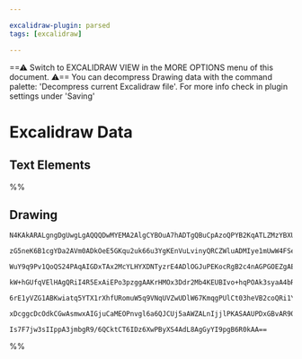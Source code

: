 ```yaml
---

excalidraw-plugin: parsed
tags: [excalidraw]

---
```

==⚠  Switch to EXCALIDRAW VIEW in the MORE OPTIONS menu of this document. ⚠== You can decompress Drawing data with the command palette: 'Decompress current Excalidraw file'. For more info check in plugin settings under 'Saving'


# Excalidraw Data

## Text Elements
%%
## Drawing
```compressed-json
N4KAkARALgngDgUwgLgAQQQDwMYEMA2AlgCYBOuA7hADTgQBuCpAzoQPYB2KqATLZMzYBXUtiRoIACyhQ4zZAHoFAc0JRJQgEYA6bGwC2CgF7N6hbEcK4OCtptbErHALRY8RMpWdx8Q1TdIEfARcZgRmBShcZQUebQBGeISaOiCEfQQOKGZuAG1wMFAwYogSbggABniANTZ6AHl6TAAraoBhAGkAFgB9AA0ANj6ugE42AZTiyFhEcoAzQIRPKn4S

zG5neK6B1cgYDa2AVm0ADkOeE5GKqu2uk66u3YgKEnVuLvinyQRCZWluADMIye1mUwW4FSezCgpDYAGsEG02Pg2KRygBieIILFYyYlTS4bBw5SwoQcYhIlFoiQw6zMOC4QJZPGQOaEfD4ADKsHBEkEHhZEGhsIRAHVXpIIdpDlCYfCENyYLz0Pyyk9SX8OOEcmhPgVIGwGdg1PtddcniThHAAJLEHWoXIAXSeC1wGVt3A4Qg5T0I5Kw5VwFUFpPJ

WuY9q9Pv1QoQS24PAqAIGDxTAx2McYLHYXDNTyzrE4ADlOGJuPEKocRgB2c4nAGPGOEZgAETSUHjaBhQgQT00wnJAFFghkspHvfgnkI4MRcB3iOXq11qyuujwBid4mcnkQOHDPROd2wiZ3UHMCGEnnA2H7snl9WB8lNipCH2AKg/nQ+n8/X8+wACn67I+b7VsBYDxIcQHfm+8R8LBIzQc+P5TEC4EAtWSFTChxRdH+z5AlhxQ4WAHzoYhz5fshb5

kW+hGUfqVElHAgQRiI4R5ExAiEPo3pzggAAKrHMOx3Ddr2Mb4KEUBIvo+hqPOAk3syaA4bRBEUcUjoFAAvuAVEQLgcBwNy/HcEU0zfBk5REH8UB4gwhAIBQABChLEqGFLIqiGJzH5/kOdgIhMlA1odvo3Iioi3nUugmLYglgXBZkoXhW5RKWmSXlUuUtIcPSjIpUlpAhWF6QAGLslyPLiCqyJqgUEBBSVKVlRFcpihKUoyo1zWleFkXyoqypCvVC

6rE1yVZG1ABKwiatq5YTX1rXhfURomuW5q9VNqUVZwUDlW67KmqgPUlCt03heVB2coQRi1Ymy27W1AAqWBQAAgrZuboMEcz2c9LVXekpmkF9JVsBQ3y4AuaBRpOO3A3t+iDuSn2Q9DIRw+gjKwisSP9ekGP4698C1RAnkOcw2CwhyfSAhU8ElDTdP4AAmgmIxxJBFYDImiTVlutYTUYbAGOZmYED25a6UDRP6HNWXhvalMDuNjUkiQd0PQm+EQFr

xDcggcDcOdkCGwAsmwxAIGjuCaMEOPnvgl6a6QJCUj5aAWZALnIjjlPKASAAUPDxGBvAR9QUeRxU0oAJSCjNCDKHxsVB6HPAApCvA5zH2e5/HhxJ3LhMpYNCLrVAObjtGJSuhkKf+h7HDKJLUwYBwDtO2JpA9k82BEKbXb9xJnfd9Zo8DzGwhQLutXiWXJR2M0CDYNknLd3A1u2/bjuni7bslISNeMK94v4B3JQzBTCxxssgpBdCBhk7M8OHpJx4

Is7F7jw3sIIppA3jmbgR9/6QCktCT6IDz6XwPByXS4AdL8AgGyYI9pgB6R0kAA==
```
%%